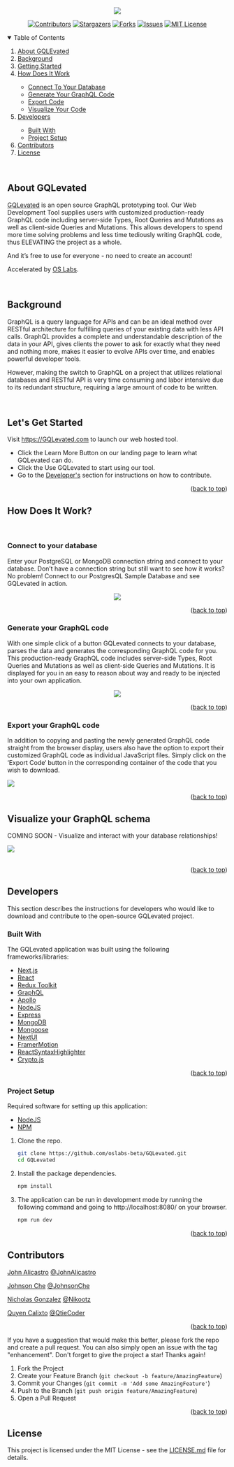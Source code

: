 <!--
*** This ReadMe document was insipred by the ReadMe template from
*** https://github.com/othneildrew/Best-README-Template
-->

<!--
*** https://www.markdownguide.org/basic-syntax/#reference-style-links
-->

<!-- GQLevated -->
<div  align="center">
<img src='./public/GQLevatedWordMarkSlogan.svg'>
<br/>
<!-- PROJECT SHIELDS -->

[![Contributors][contributors-shield]][contributors-url]
[![Stargazers][stars-shield]][stars-url]
[![Forks][forks-shield]][forks-url]
[![Issues][issues-shield]][issues-url]
[![MIT License][license-shield]][license-url]

</div>
<!-- TABLE OF CONTENTS -->
<details open="open">
  <summary>Table of Contents</summary>
  <ol>
      <li><a href="#about-gqlevated">About GQLEvated</a></li> 
      <li><a href="#background">Background</a></li>
      <li><a href="#lets-get-started">Getting Started</a></li>      
      <li><a href="#how-does-it-work">How Does It Work</a></li>
         <ul>
            <li><a href="#connect-to-your-database">Connect To Your Database</a></li>      
            <li><a href="#generate-your-graphql-code">Generate Your GraphQL Code</a></li>     
            <li><a href="#export-your-graphql-code">Export Code</a></li>     
            <li><a href="#Visualize-your-GraphQL-schema">Visualize Your Code</a></li>     
            </ul>
      <li><a href="#developers">Developers</a></li>
         <ul>
            <li><a href="#built-with">Built With</a></li>     
            <li><a href="#project-setup">Project Setup</a></li> 
         </ul>
    <li><a href="#contributors">Contributors</a></li>
    <li><a href="#license">License</a></li>
  </ol>
</details>

</br>



<!-- ABOUT -->
## About GQLevated

[GQLevated](http://www.GQLevated.com) is an open source GraphQL prototyping tool. Our Web Development Tool supplies users with customized production-ready GraphQL code including server-side Types, Root Queries and Mutations as well as client-side Queries and Mutations. This allows developers to spend more time solving problems and less time tediously writing GraphQL code, thus ELEVATING the project as a whole.

And it’s free to use for everyone - no need to create an account!

Accelerated by <a href="https://github.com/oslabs-beta/" >OS Labs</a>.

</br>

 <!-- BACKGROUND -->

## Background

GraphQL is a query language for APIs and can be an ideal method over RESTful architecture for fulfilling queries of your existing data with less API calls. GraphQL provides a complete and understandable description of the data in your API, gives clients the power to ask for exactly what they need and nothing more, makes it easier to evolve APIs over time, and enables powerful developer tools.

However, making the switch to GraphQL on a project that utilizes relational databases and RESTful API is very time consuming and labor intensive due to its redundant structure, requiring a large amount of code to be written.

</br>

 <!-- Lets Get Started -->
## Let's Get Started

Visit <a class="nav-link" href="https://GQLevated.com/">https://GQLevated.com</a> to launch our web hosted tool.

- Click the Learn More Button on our landing page to learn what GQLevated can do.
- Click the Use GQLevated to start using our tool.
- Go to the [Developer's](#developers) section for instructions on how to contribute.

<p align="right">(<a href="#top">back to top</a>)</p>

 <!-- HOW DOES IT WORK -->
## How Does It Work?
</br>

<!-- CONNECT DB -->
### Connect to your database

Enter your PostgreSQL or MongoDB connection string and connect to your database.
Don’t have a connection string but still want to see how it works? No problem! 
Connect to our PostgresQL Sample Database and see GQLevated in action.
<div  align="center">
<img src='./public/home1.gif'>
</div>

<p align="right">(<a href="#top">back to top</a>)</p>

<!-- GENERATE CODE -->

### Generate your GraphQL code

With one simple click of a button GQLevated connects to your database, parses the data and generates the corresponding GraphQL code for you. This production-ready GraphQL code includes server-side Types, Root Queries and Mutations as well as client-side Queries and Mutations. It is displayed for you in an easy to reason about way and ready to be injected into your own application.


<div  align="center">
<img src='./public/home2.gif'>
</div>

<p align="right">(<a href="#top">back to top</a>)</p>

<!-- EXPORT CODE -->
### Export your GraphQL code

In addition to copying and pasting the newly generated GraphQL code straight from the browser display, users also have the option to export their customized GraphQL code as individual JavaScript files. Simply click on the ‘Export Code‘ button in the corresponding container of the code that you wish to download.

<img src='./public/home3.gif'>

<p align="right">(<a href="#top">back to top</a>)</p>

<!-- VISUALIZE -->
## Visualize your GraphQL schema

COMING SOON - Visualize and interact with your database relationships!

<img src='./public/visualplaceholder.jpeg'>
<br />
<br />


<p align="right">(<a href="#top">back to top</a>)</p>

## Developers

This section describes the instructions for developers who would like to download and contribute to the open-source GQLevated project.
### Built With

The GQLevated application was built using the following frameworks/libraries:

- [Next.js](https://nextjs.org/)
- [React](https://reactjs.org/)
- [Redux Toolkit](https://redux-toolkit.js.org/)
- [GraphQL](https://graphql.org/)
- [Apollo](https://www.apollographql.com/)
- [NodeJS](https://nodejs.org/en/)
- [Express](https://expressjs.com/)
- [MongoDB](https://www.mongodb.com/)
- [Mongoose](https://mongoosejs.com/)
- [NextUI](https://nextui.org/)
- [FramerMotion](https://www.framer.com/motion/)
- [ReactSyntaxHighlighter](https://www.npmjs.com/package/react-syntax-highlighter)
- [Crypto.js](https://cryptojs.gitbook.io/docs/)

<p align="right">(<a href="#top">back to top</a>)</p>

### Project Setup

Required software for setting up this application:

- [NodeJS](https://nodejs.org/en/)
- [NPM ](https://www.npmjs.com/)

1. Clone the repo.
   ```sh
   git clone https://github.com/oslabs-beta/GQLevated.git
   cd GQLevated
   ```
2. Install the package dependencies.
   ```sh
   npm install
   ```
3. The application can be run in development mode by running the following command and going to http://localhost:8080/ on your browser.

   ```sh
   npm run dev
   ```

<p align="right">(<a href="#top">back to top</a>)</p>

<!-- CONTRIBUTORS -->

## Contributors

[John Alicastro](https://www.linkedin.com/in/johnalicastro) [@JohnAlicastro](https://github.com/JohnAlicastro)

[Johnson Che](https://www.linkedin.com/in/JohnsonChe/) [@JohnsonChe](https://github.com/JohnsonChe)

[Nicholas Gonzalez](https://www.linkedin.com/in/nicholas-gonzalez-036b1751/) [@Nikootz](https://github.com/Nikootz)

[Quyen Calixto](https://www.linkedin.com/in/quyencalixto/) [@QtieCoder](https://github.com/QtieCoder)


<p align="right">(<a href="#top">back to top</a>)</p>

If you have a suggestion that would make this better, please fork the repo and create a pull request. You can also simply open an issue with the tag "enhancement".
Don't forget to give the project a star! Thanks again!

1. Fork the Project
2. Create your Feature Branch (`git checkout -b feature/AmazingFeature`)
3. Commit your Changes (`git commit -m 'Add some AmazingFeature'`)
4. Push to the Branch (`git push origin feature/AmazingFeature`)
5. Open a Pull Request

<p align="right">(<a href="#top">back to top</a>)</p>

## License

This project is licensed under the MIT License - see the [LICENSE.md](https://github.com/oslabs-beta/GQLevated/LICENSE.md) file for details.

<!-- MARKDOWN LINKS & IMAGES -->
<!-- https://www.markdownguide.org/basic-syntax/#reference-style-links -->

[contributors-shield]: https://img.shields.io/github/contributors/oslabs-beta/GQLevated.svg?style=for-the-badge
[contributors-url]: https://github.com/oslabs-beta/GQLevated/graphs/contributors
[stars-shield]: https://img.shields.io/github/stars/oslabs-beta/GQLevated.svg?style=for-the-badge
[stars-url]: https://github.com/oslabs-beta/GQLevated/stargazers
[forks-shield]: https://img.shields.io/github/forks/oslabs-beta/GQLevated.svg?style=for-the-badge
[forks-url]: https://github.com/oslabs-beta/GQLevated/network/members
[issues-shield]: https://img.shields.io/github/issues/oslabs-beta/GQLevated.svg?style=for-the-badge
[issues-url]: https://github.com/oslabs-beta/GQLevated/issues
[license-shield]: https://img.shields.io/github/license/oslabs-beta/GQLevated.svg?style=for-the-badge
[license-url]: https://github.com/oslabs-beta/GQLevated/blob/master/LICENSE.txt
[linkedin-shield]: https://img.shields.io/badge/-LinkedIn-black.svg?style=for-the-badge&logo=linkedin&colorB=555
[linkedin-url]: https://www.linkedin.com/company/gqlevated